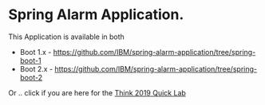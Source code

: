 # Spring Alarm Application. 

This Application is available in both 

- Boot 1.x - https://github.com/IBM/spring-alarm-application/tree/spring-boot-1
- Boot 2.x - https://github.com/IBM/spring-alarm-application/tree/spring-boot-2

Or .. click if you are here for the [Think 2019 Quick Lab](LAB.md)
